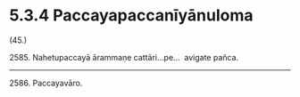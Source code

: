 # 5.3.4 Paccayapaccanīyānuloma

(45.)

2585\. Nahetupaccayā ārammaṇe cattāri…pe…  avigate pañca.

---

2586\. Paccayavāro.
